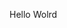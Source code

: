 Hello Wolrd






































































































































































































































































































































































































































































































